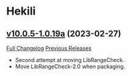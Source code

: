 # Hekili

## [v10.0.5-1.0.19a](https://github.com/Hekili/hekili/tree/v10.0.5-1.0.19a) (2023-02-27)
[Full Changelog](https://github.com/Hekili/hekili/compare/v10.0.5-1.0.19...v10.0.5-1.0.19a) [Previous Releases](https://github.com/Hekili/hekili/releases)

- Second attempt at moving LibRangeCheck.  
- Move LibRangeCheck-2.0 when packaging.  
